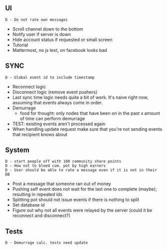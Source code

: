 ## UI
    D - Do not rate own messages
- Scroll channel down to the bottom
- Notify user if server is down
- Hide account status if requested or small screen
- Tutorial
- Mattermost, no js text, on facebook looks bad

## SYNC
    D - Global event id to include timestamp
- Reconnect logic
- Disconnect logic (remove event pushers)
- Last sync time logic needs quite a bit of work. It's naive right now, assuming that events always come in order.
- Demurrage
    * food for thought: only nodes that have been on in the past x amount of time can perform demurrage
- TEST: existing events aren't processed again
- When handling update request make sure that you're not sending events that recipient knows about

## System
    D - start people off with 100 community share points
    D - How not to bleed com. pot by high earners
    D - User should be able to rate a message even if it is not in their DB

- Post a message that someone ran out of money
- Pushing self event does not wait for the last one to complete (maybe); resulting in repeated ids
- Splitting pot should not issue events if there is nothing to split
- Set database id
- Figure out why not all events were relayed by the server (could it be reconnect and disconnect?)

## Tests
    D - Demurrage calc. tests need update
